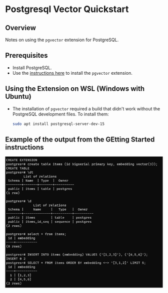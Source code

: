 # Postgresql Vector Quickstart

## Overview

Notes on using the `pgvector` extension for PostgreSQL.

## Prerequisites

- Install PostgreSQL.
- Use the [instructions here](https://github.com/pgvector/pgvector) to install the `pgvector` extension.

## Using the Extension on WSL (Windows with Ubuntu)

- The installation of `pgvector` required a build that didn't work without the PostgreSQL development files. To install them:
  
  ```bash
  sudo apt install postgresql-server-dev-15
  ```

## Example of the output from the GEtting Started instructions
![Vector Quick Start Image](vector-quick-start-results.png)
